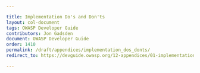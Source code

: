 ```yaml
---

title: Implementation Do's and Don'ts
layout: col-document
tags: OWASP Developer Guide
contributors: Jon Gadsden
document: OWASP Developer Guide
order: 1410
permalink: /draft/appendices/implementation_dos_donts/
redirect_to: https://devguide.owasp.org/12-appendices/01-implementation-dos-donts/

---
```

